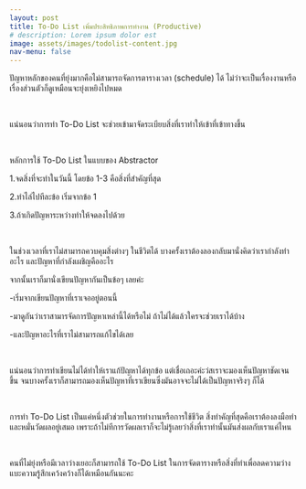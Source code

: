 ```yaml
---
layout: post
title: To-Do List เพิ่มประสิทธิภาพการทำงาน (Productive)
# description: Lorem ipsum dolor est
image: assets/images/todolist-content.jpg
nav-menu: false
---
```


<p>ปัญหาหลักของคนที่ยุ่งมากคือไม่สามารถจัดการตารางเวลา (schedule) ได้ ไม่ว่าจะเป็นเรื่องงานหรือเรื่องส่วนตัวก็ดูเหมือนจะยุ่งเหยิงไปหมด</p>
<p><br></p>
<p>แน่นอนว่าการทำ To-Do List จะช่วยเข้ามาจัดระเบียบสิ่งที่เราทำให้เข้าที่เข้าทางขึ้น</p>
<p><br></p>
<p>หลักการใช้ To-Do List ในแบบของ Abstractor</p>
<p>1.จดสิ่งที่จะทำในวันนี้ โดยข้อ 1-3 คือสิ่งที่สำคัญที่สุด</p>
<p>2.ทำไล่ไปทีละข้อ เริ่มจากข้อ 1</p>
<p>3.ถ้าเกิดปัญหาระหว่างทำให้จดลงไปด้วย</p>
<p><br></p>
<p>ในช่วงเวลาที่เราไม่สามารถควบคุมสิ่งต่างๆ ในชีวิตได้ บางครั้งเราต้องลองกลับมานั่งคิดว่าเรากำลังทำอะไร และปัญหาที่กำลังเผชิญคืออะไร</p>
<p>จากนั้นเราก็มานั่งเขียนปัญหากันเป็นข้อๆ เลยค่ะ</p>
<p>-เริ่มจากเขียนปัญหาที่เราเจออยู่ตอนนี้</p>
<p>-มาดูกันว่าเราสามารจัดการปัญหาเหล่านี้ได้หรือไม่ ถ้าไม่ได้แล้วใครจะช่วยเราได้บ้าง</p>
<p>-และปัญหาอะไรที่เราไม่สามารถแก้ไขได้เลย</p>
<p><br></p>
<p>แน่นอนว่าการทำเขียนไม่ได้ทำให้เราแก้ปัญหาได้ทุกข้อ แต่เชื่อเถอะค่ะว่สเราจะมองเห็นปัญหาชัดเจนขึ้น จนบางครั้งเราก็สามารถมองเห็นปัญหาที่เราเขียนซึ่งมันอาจจะไม่ได้เป็นปัญหาจริงๆ ก็ได้</p>
<p><br></p>
<p>การทำ To-Do List เป็นแค่หนึ่งตัวช่วยในการทำงานหรือการใช้ชีวิต สิ่งทำคัญที่สุดคือเราต้องลงมือทำและหมั่นวัดผลอยู่เสมอ เพราะถ้าไม่ทีการวัดผลเราก็จะไม่รู้เลยว่าสิ่งที่เราทำนั้นมันส่งผลกับเราแค่ไหน</p>
<p><br></p>
<p>คนที่ไม่ยุ่งหรือมีเวลาว่างเยอะก็สามารถใช้ To-Do List ในการจัดตารางหรือสิ่งที่ทำเพื่อลดความว่างแบะความรู้สึกเคว้งคว้างก็ได้เหมือนกันนะคะ</p>
